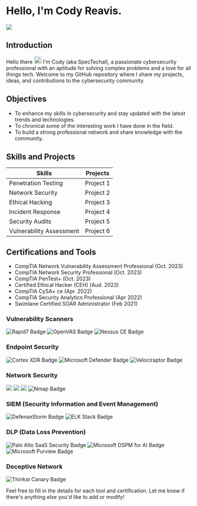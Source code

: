 # Hello, I'm Cody Reavis.

<a href="https://www.linkedin.com/in/crsecurity"><img src="https://img.shields.io/badge/-LinkedIn-0072b1?&style=for-the-badge&logo=linkedin&logoColor=white" /></a>

## Introduction
Hello there <img src="https://slackmojis.com/emojis/1532-lightsaber/download" alt="Lightsaber" width="20" height="20" /> I'm Cody (aka SpecTechal), a passionate cybersecurity professional with an aptitude for solving complex problems and a love for all things tech. Welcome to my GitHub repository where I share my projects, ideas, and contributions to the cybersecurity community.

## Objectives
- To enhance my skills in cybersecurity and stay updated with the latest trends and technologies.
- To chronical some of the interesting work I have done in the field.
- To build a strong professional network and share knowledge with the community.

## Skills and Projects

| **Skills**                | **Projects**                                                                 |
|---------------------------|------------------------------------------------------------------------------|
| Penetration Testing       | Project 1                        |
| Network Security          | Project 2                        |
| Ethical Hacking           | Project 3                        |
| Incident Response         | Project 4                        |
| Security Audits           | Project 5                        |
| Vulnerability Assessment  | Project 6                        |

## Certifications and Tools
- CompTIA Network Vulnerability Assessment Professional (Oct. 2023)
- CompTIA Network Security Professional (Oct. 2023)
- CompTIA PenTest+ (Oct. 2023)
- Certified Ethical Hacker (CEH) (Aud. 2023)
- CompTIA CySA+ ce (Apr. 2022)
- CompTIA Security Analytics Professional (Apr 2022)
- Swimlane Certified SOAR Administrator (Feb 2021)

### Vulnerability Scanners
<img src="https://img.shields.io/badge/-Rapid7-0072b1?&style=for-the-badge&logo=rapid7&logoColor=white" alt="Rapid7 Badge" /> <img src="https://img.shields.io/badge/-OpenVAS-0072b1?&style=for-the-badge&logo=openvas&logoColor=white" alt="OpenVAS Badge" /> <img src="https://img.shields.io/badge/-Nessus%20CE-0072b1?&style=for-the-badge&logo=nessus&logoColor=white" alt="Nessus CE Badge" />

### Endpoint Security
<img src="https://img.shields.io/badge/-Cortex%20XDR-EF3B2D?&style=for-the-badge&logo=cortex-xdr&logoColor=white" alt="Cortex XDR Badge" /> <img src="https://img.shields.io/badge/-Microsoft%20Defender-EF3B2D?&style=for-the-badge&logo=microsoft-defender&logoColor=white" alt="Microsoft Defender Badge" /> <img src="https://img.shields.io/badge/-Velociraptor-0072b1?&style=for-the-badge&logo=velociraptor&logoColor=white" alt="Velociraptor Badge" />




### Network Security
<img src="https://img.shields.io/badge/-Security%20Onion-0072b1?&style=for-the-badge&logo=security-onion&logoColor=red" /> <img src="https://img.shields.io/badge/-Wireshark-0072b1?&style=for-the-badge&logo=wireshark&logoColor=white" /> <img src="https://img.shields.io/badge/-Suricata-EF3B2D?&style=for-the-badge&logo=Suricata&logoColor=white" /> <img src="https://img.shields.io/badge/-Nmap-EF3B2D?&style=for-the-badge&logo=nmap&logoColor=white" alt="Nmap Badge" />

### SIEM (Security Information and Event Management)
<img src="https://img.shields.io/badge/-DefenseStorm-0072b1?&style=for-the-badge&logo=defensestorm&logoColor=white" alt="DefenseStorm Badge" /> <img src="https://img.shields.io/badge/-ELK%20Stack-0072b1?&style=for-the-badge&logo=elk-stack&logoColor=white" alt="ELK Stack Badge" /> 

### DLP (Data Loss Prevention)
<img src="https://img.shields.io/badge/-Palo%20Alto%20SaaS%20Security-0072b1?&style=for-the-badge&logo=palo-alto-networks&logoColor=white" alt="Palo Alto SaaS Security Badge" /> <img src="https://img.shields.io/badge/-Microsoft%20DSPM%20for%20AI-0072b1?&style=for-the-badge&logo=microsoft&logoColor=white" alt="Microsoft DSPM for AI Badge" /> <img src="https://img.shields.io/badge/-Microsoft%20Purview-0072b1?&style=for-the-badge&logo=microsoft&logoColor=white" alt="Microsoft Purview Badge" />

### Deceptive Network
<img src="https://img.shields.io/badge/-Thinkst%20Canary-0072b1?&style=for-the-badge&logo=thinkst-canary&logoColor=white" alt="Thinkst Canary Badge" />

Feel free to fill in the details for each tool and certification. Let me know if there's anything else you'd like to add or modify!

